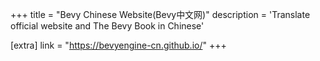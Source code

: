 +++
title = "Bevy Chinese Website(Bevy中文网)"
description = 'Translate official website and The Bevy Book in Chinese'

[extra]
link = "https://bevyengine-cn.github.io/"
+++
